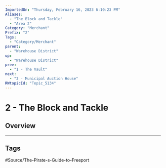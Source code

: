 ```yaml
---
ImportedOn: "Thursday, February 16, 2023 6:10:23 PM"
Aliases:
  - "The Block and Tackle"
  - "Area 2"
Category: "Merchant"
Prefix: "2"
Tags:
  - "Category/Merchant"
parent:
  - "Warehouse District"
up:
  - "Warehouse District"
prev:
  - "1 - The Vault"
next:
  - "3 - Municipal Auction House"
RWtopicId: "Topic_5134"
---
```

# 2 - The Block and Tackle
## Overview

---
## Tags
#Source/The-Pirate-s-Guide-to-Freeport

